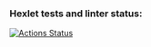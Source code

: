 ### Hexlet tests and linter status:
[![Actions Status](https://github.com/PaulG17/layout-designer-project-lvl1/workflows/hexlet-check/badge.svg)](https://github.com/PaulG17/layout-designer-project-lvl1/actions)